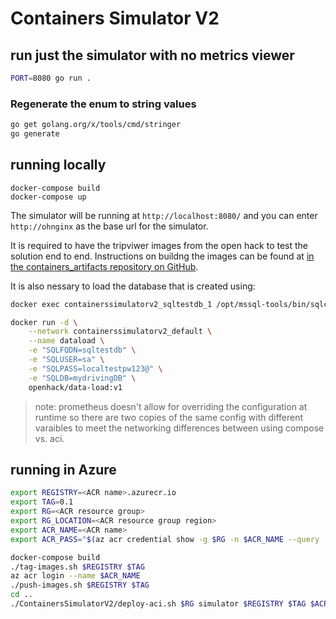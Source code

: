 # Containers Simulator V2

## run just the simulator with no metrics viewer

```sh
PORT=8080 go run .
```

### Regenerate the enum to string values

```sh
go get golang.org/x/tools/cmd/stringer
go generate
```

## running locally

```shqq
docker-compose build
docker-compose up
```

The simulator will be running at `http://localhost:8080/` and you can enter `http://ohnginx` as the base url for the simulator.

It is required to have the tripviwer images from the open hack to test the solution end to end.  Instructions on buildng the images can be found at [in the containers_artifacts repository on GitHub](https://github.com/Microsoft-OpenHack/containers_artifacts/blob/main/.azdevops/docker-compose.yaml).

It is also nessary to load the database that is created using:

```sh
docker exec containerssimulatorv2_sqltestdb_1 /opt/mssql-tools/bin/sqlcmd -S localhost -U SA -P 'localtestpw123@'  -Q "CREATE DATABASE mydrivingDB"

docker run -d \
    --network containerssimulatorv2_default \
    --name dataload \
    -e "SQLFQDN=sqltestdb" \
    -e "SQLUSER=sa" \
    -e "SQLPASS=localtestpw123@" \
    -e "SQLDB=mydrivingDB" \
    openhack/data-load:v1
```

> note: prometheus doesn't allow for overriding the configuration at runtime so there are two copies of the same config with different varaibles to meet the networking differences between using compose vs. aci.

## running in Azure

```sh
export REGISTRY=<ACR name>.azurecr.io
export TAG=0.1
export RG=<ACR resource group>
export RG_LOCATION=<ACR resource group region>
export ACR_NAME=<ACR name>
export ACR_PASS="$(az acr credential show -g $RG -n $ACR_NAME --query 'passwords[0].value' --output tsv)"

docker-compose build
./tag-images.sh $REGISTRY $TAG
az acr login --name $ACR_NAME
./push-images.sh $REGISTRY $TAG
cd ..
./ContainersSimulatorV2/deploy-aci.sh $RG simulator $REGISTRY $TAG $ACR_NAME $ACR_PASS $RG_LOCATION
```
